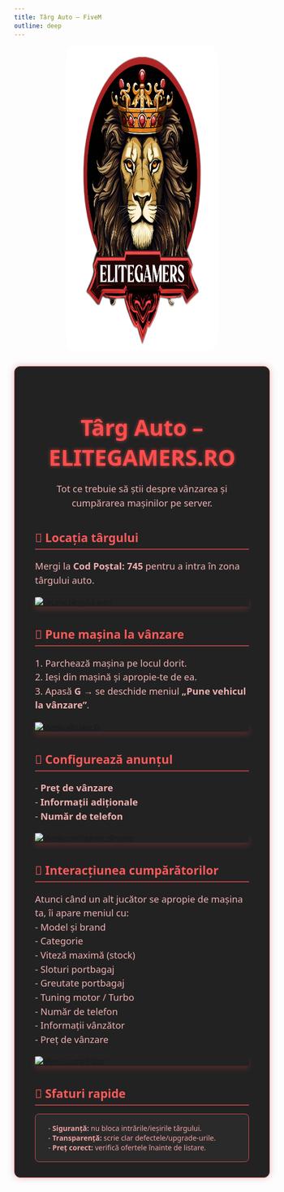 ```yaml
---
title: Târg Auto – FiveM
outline: deep
---
```


<img src="../public/elitegamers.png" alt="pozaEG" width="300" height="600" style="display: block; margin: 0 auto 25px; border-radius: 5%;">

<div class="eg-guide-box">
  <h1>Târg Auto – ELITEGAMERS.RO</h1>
  <p style="text-align:center;">Tot ce trebuie să știi despre vânzarea și cumpărarea mașinilor pe server.</p>

  <h3>📍 Locația târgului</h3>
  <p>Mergi la <b>Cod Poștal: 745</b> pentru a intra în zona târgului auto.</p>
  <a href="/parcauto/targauto.png" target="_blank">
    <img src="/parcauto/targauto.png" alt="Locația târgului auto">
  </a>

  <h3>🚗 Pune mașina la vânzare</h3>
  <p>
    1. Parchează mașina pe locul dorit.<br>
    2. Ieși din mașină și apropie-te de ea.<br>
    3. Apasă <b>G</b> → se deschide meniul <b>„Pune vehicul la vânzare”</b>.
  </p>
  <a href="/parcauto/meniug.png" target="_blank">
    <img src="/parcauto/meniug.png" alt="Meniu vânzare G">
  </a>

  <h3>📝 Configurează anunțul</h3>
  <p>
    - <b>Preț de vânzare</b><br>
    - <b>Informații adiționale</b><br>
    - <b>Număr de telefon</b>
  </p>
  <a href="/parcauto/meniuvanzare.png" target="_blank">
    <img src="/parcauto/meniuvanzare.png" alt="Meniu configurare vânzare">
  </a>

  <h3>👀 Interacțiunea cumpărătorilor</h3>
  <p>
    Atunci când un alt jucător se apropie de mașina ta, îi apare meniul cu:<br>
    - Model și brand<br>
    - Categorie<br>
    - Viteză maximă (stock)<br>
    - Sloturi portbagaj<br>
    - Greutate portbagaj<br>
    - Tuning motor / Turbo<br>
    - Număr de telefon<br>
    - Informații vânzător<br>
    - Preț de vânzare
  </p>
  <a href="/parcauto/meniumasina.png" target="_blank">
    <img src="/parcauto/meniumasina.png" alt="Meniu cumpărător">
  </a>

  <h3>🧩 Sfaturi rapide</h3>
  <div style="padding: 18px 25px; margin-top: 12px; border: 1.5px solid #d94a4a; background-color: #2a2a2a; color: #f1a1a1; border-radius: 8px;">
    - <b>Siguranță:</b> nu bloca intrările/ieșirile târgului.<br>
    - <b>Transparență:</b> scrie clar defectele/upgrade-urile.<br>
    - <b>Preț corect:</b> verifică ofertele înainte de listare.
  </div>
</div>

<style scoped>
.eg-guide-box {
  max-width: 820px;
  margin: 30px auto 60px;
  padding: 30px 40px;
  background-color: #222222;
  border-radius: 12px;
  border: 1.8px solid #b84141;
  box-shadow: 0 0 14px rgba(184, 65, 65, 0.35);
  font-family: 'Segoe UI', Tahoma, Geneva, Verdana, sans-serif;
  color: #e4a1a1;
}

.eg-guide-box h1 {
  color: #ff4d4d;
  font-weight: 900;
  font-size: 2.7rem;
  margin-bottom: 1rem;
  user-select: none;
  text-align: center;
  text-shadow: 0 0 7px #b84141;
}

.eg-guide-box h3 {
  font-size: 1.45rem;
  font-weight: 700;
  margin-top: 38px;
  margin-bottom: 16px;
  color: #ff5a5a;
  border-bottom: 2px solid #b84141;
  padding-bottom: 6px;
}

.eg-guide-box p {
  font-size: 1.15rem;
  line-height: 1.5;
  margin-bottom: 20px;
  color: #f0b0b0;
}

.eg-guide-box img {
  display: block;
  margin: 20px auto;
  max-width: 100%;
  border-radius: 5%;
  box-shadow: 0 6px 12px rgba(184, 65, 65, 0.3);
  transition: box-shadow 0.25s ease;
  cursor: zoom-in;
}

.eg-guide-box img:hover {
  box-shadow: 0 10px 25px rgba(255, 77, 77, 0.6);
}
</style>
